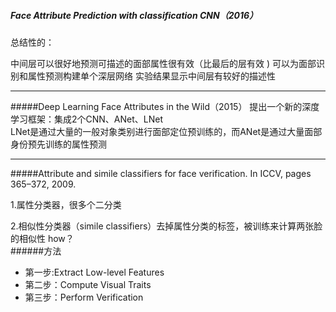 ##### Face Attribute Prediction with classification CNN（2016）

总结性的：

中间层可以很好地预测可描述的面部属性很有效（比最后的层有效 )
可以为面部识别和属性预测构建单个深层网络 
实验结果显示中间层有较好的描述性  

----

#####Deep Learning Face Attributes in the Wild（2015）
提出一个新的深度学习框架：集成2个CNN、ANet、LNet   
LNet是通过大量的一般对象类别进行面部定位预训练的，而ANet是通过大量面部身份预先训练的属性预测   

---
#####Attribute and simile classifiers for face verification. In ICCV, pages 365–372, 2009.

1.属性分类器，很多个二分类   

2.相似性分类器（simile classifiers）去掉属性分类的标签，被训练来计算两张脸的相似性 how？   
######方法
- 第一步:Extract Low-level Features 
- 第二步：Compute Visual Traits
- 第三步：Perform Verification   

